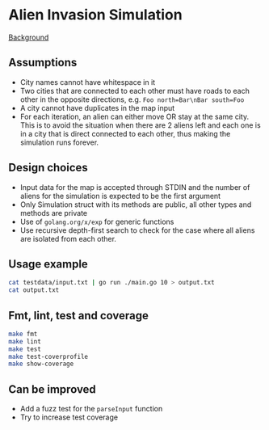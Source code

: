 # Alien Invasion Simulation

[Background](task_description.pdf)

## Assumptions
- City names cannot have whitespace in it
- Two cities that are connected to each other must have roads to each other in the opposite directions, e.g. `Foo north=Bar\nBar south=Foo`
- A city cannot have duplicates in the map input
- For each iteration, an alien can either move OR stay at the same city. This is to avoid the situation when there are 2 aliens left and each one is in a city that is direct connected to each other, thus making the simulation runs forever.

## Design choices
- Input data for the map is accepted through STDIN and the number of aliens for the simulation is expected to be the first argument
- Only Simulation struct with its methods are public, all other types and methods are private
- Use of `golang.org/x/exp` for generic functions
- Use recursive depth-first search to check for the case where all aliens are isolated from each other.

## Usage example

```sh
cat testdata/input.txt | go run ./main.go 10 > output.txt
cat output.txt
````

## Fmt, lint, test and coverage

```sh
make fmt
make lint
make test
make test-coverprofile
make show-coverage
```

## Can be improved
- Add a fuzz test for the `parseInput` function
- Try to increase test coverage
